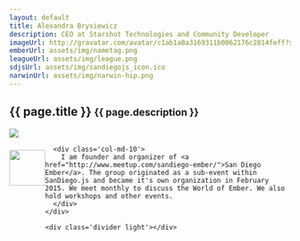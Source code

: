 ```yaml
---
layout: default
title: Alexandra Brysiewicz
description: CEO at Starshot Technologies and Community Developer
imageUrl: http://gravatar.com/avatar/c1ab1a8a3169311b0062176c2814feff?s=320
emberUrl: assets/img/nametag.png
leagueUrl: assets/img/league.png
sdjsUrl: assets/img/sandiegojs_icon.ico
narwinUrl: assets/img/narwin-hip.png
---
```


<div class="row">
  <div class="col-md-12">
    <h2>
      {{ page.title }}
      <small>{{ page.description }}</small>
    </h2>
  </div>
</div>

<div class="divider"></div>

<div class="row post">
  <div class="col-md-3 gravatar">
    <img src='{{ page.imageUrl }}' />
  </div>

  <div class="col-md-offset-1 col-md-8">
    <div class="row">
      <div class='col-md-2'>
        <a href="http://www.meetup.com/sandiego-ember/" style="float:left;width:64px;padding-top:8px;">
          <img src='{{ page.emberUrl }}' width='64'>
        </a>
      </div>

      <div class='col-md-10'>
        I am founder and organizer of <a href="http://www.meetup.com/sandiego-ember/">San Diego Ember</a>. The group originated as a sub-event within SanDiego.js and became it's own organization in February 2015. We meet monthly to discuss the World of Ember. We also hold workshops and other events.
      </div>
    </div>

    <div class='divider light'></div>
  </div>
</div>
